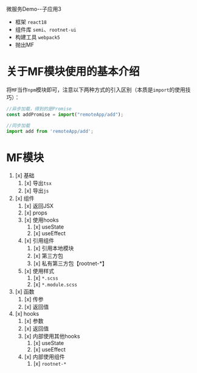 微服务Demo--子应用3
- 框架 `react18`
- 组件库 `semi`、`rootnet-ui`
- 构建工具 `webpack5`
- 抛出MF

# 关于MF模块使用的基本介绍
将`MF`当作`npm`模块即可，注意以下两种方式的引入区别（本质是`import`的使用技巧）：
```js
//异步加载，得到的是Promise
const addPromise = import("remoteApp/add");

//同步加载
import add from 'remoteApp/add';
```

# MF模块
1. [x] 基础
   1. [x] 导出`tsx`
   2. [x] 导出`js`
2. [x] 组件
   1. [x] 返回JSX
   2. [x] props
   3. [x] 使用hooks
      1. [x] useState
      2. [x] useEffect
   4. [x] 引用组件
      1. [x] 引用本地模块
      2. [x] 第三方包
      3. [x] 私有第三方包【rootnet-*】
   5. [x] 使用样式
      1. [x] `*.scss`
      2. [x] `*.module.scss`
3. [x] 函数
    1. [x] 传参
    2. [x] 返回值
4. [x] hooks
   1. [x] 参数
   2. [x] 返回值
   3. [x] 内部使用其他hooks
      1. [x] useState
      2. [x] useEffect
   4. [x] 内部使用组件
      1. [x] `rootnet-*`

[//]: # (5. [ ] css)
[//]: # (   1. [ ] `*.scss`)
[//]: # (   2. [ ] `*.module.scss`)
